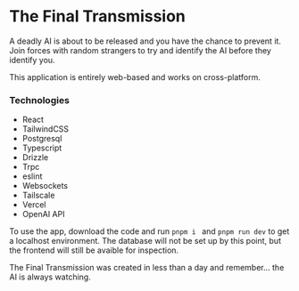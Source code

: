 # The Final Transmission

A deadly AI is about to be released and you have the chance to prevent it. Join forces with random strangers to try and identify the AI before they identify you.

This application is entirely web-based and works on cross-platform. 

### Technologies
- React
- TailwindCSS
- Postgresql
- Typescript
- Drizzle
- Trpc
- eslint
- Websockets
- Tailscale
- Vercel
- OpenAI API

To use the app, download the code and run `pnpm i ` and `pnpm run dev` to get a localhost environment. The database will not be set up by this point, but the frontend will still be avaible for inspection. 

The Final Transmission was created in less than a day and remember... the AI is always watching.

